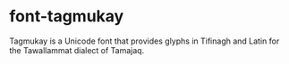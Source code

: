 # font-tagmukay
Tagmukay is a Unicode font that provides glyphs in Tifinagh and Latin for the Tawallammat dialect of Tamajaq.
